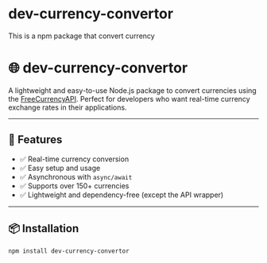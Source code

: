 # dev-currency-convertor
This is a npm package that convert currency

# 🌐 dev-currency-convertor

A lightweight and easy-to-use Node.js package to convert currencies using the [FreeCurrencyAPI](https://freecurrencyapi.com/). Perfect for developers who want real-time currency exchange rates in their applications.

---

## 🚀 Features

- ✅ Real-time currency conversion
- ✅ Easy setup and usage
- ✅ Asynchronous with `async/await`
- ✅ Supports over 150+ currencies
- ✅ Lightweight and dependency-free (except the API wrapper)

---

## 📦 Installation

```bash
npm install dev-currency-convertor
